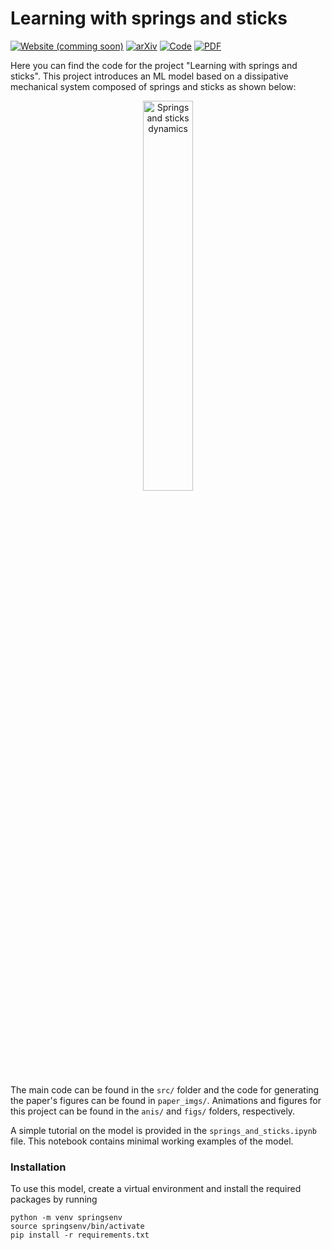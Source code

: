# Learning with springs and sticks 

[![Website (comming soon)](https://img.shields.io/badge/Website-Project-blue?logo=google-chrome&logoColor=white)]()
[![arXiv](https://img.shields.io/badge/arXiv-2501.01234-b31b1b?logo=arxiv)]( )
[![Code](https://img.shields.io/badge/GitHub-Code-black?logo=github)](https://github.com/bestquark/springs-and-sticks/tree/main)
[![PDF](https://img.shields.io/badge/Paper-PDF-red?logo=adobeacrobatreader)]()

Here you can find the code for the project "Learning with springs and sticks". This project introduces an ML model based on a dissipative mechanical system composed of springs and sticks as shown below:

<p style="text-align:center;">
<img src="anis/animation_paraboloid.gif" alt="Springs and sticks dynamics" width="40%">
</p>

The main code can be found in the `src/` folder and the code for generating the paper's figures can be found in `paper_imgs/`. Animations and figures for this project can be found in the `anis/` and `figs/` folders, respectively.

A simple tutorial on the model is provided in the `springs_and_sticks.ipynb` file. This notebook contains minimal working examples of the model.

### Installation

To use this model, create a virtual environment and install the required packages by running
```
python -m venv springsenv
source springsenv/bin/activate
pip install -r requirements.txt
```






